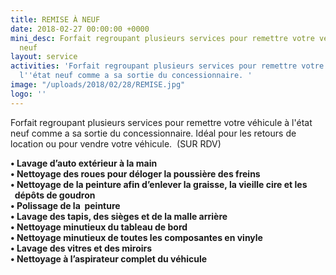 ```yaml
---
title: REMISE À NEUF
date: 2018-02-27 00:00:00 +0000
mini_desc: Forfait regroupant plusieurs services pour remettre votre véhicule à l'état
  neuf
layout: service
activities: 'Forfait regroupant plusieurs services pour remettre votre véhicule à
  l''état neuf comme a sa sortie du concessionnaire. '
image: "/uploads/2018/02/28/REMISE.jpg"
logo: ''
---
```

Forfait regroupant plusieurs services pour remettre votre véhicule à l'état neuf comme a sa sortie du concessionnaire. Idéal pour les retours de location ou pour vendre votre véhicule.  (SUR RDV)

<b>• Lavage d’auto extérieur à la main <br>• Nettoyage des roues pour déloger la poussière des freins <br>• Nettoyage de la peinture afin d’enlever la graisse, la vieille cire et les   dépôts de goudron <br>• Polissage de la  peinture  <br>• Lavage des tapis, des sièges et de la malle arrière <br>• Nettoyage minutieux du tableau de bord <br>• Nettoyage minutieux de toutes les composantes en vinyle <br>• Lavage des vitres et des miroirs <br>• Nettoyage à l’aspirateur complet du véhicule </b>